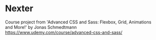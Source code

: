 # Nexter

Course project from 'Advanced CSS and Sass: Flexbox, Grid, Animations and More!' by Jonas Schmedtmann https://www.udemy.com/course/advanced-css-and-sass/
